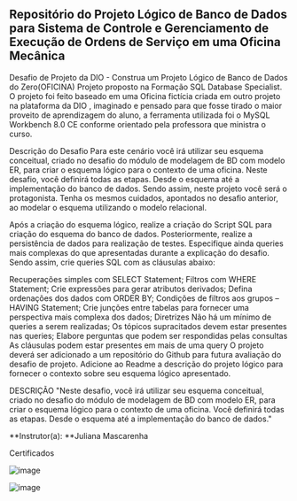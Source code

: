 ## Repositório do Projeto Lógico de Banco de Dados para Sistema de Controle e Gerenciamento de Execução de Ordens de Serviço em uma Oficina Mecânica

Desafio de Projeto da DIO - Construa um Projeto Lógico de Banco de Dados do Zero(OFICINA)
Projeto proposto na Formação SQL Database Specialist.
O projeto foi feito baseado em uma Oficina fictícia criada em outro projeto na plataforma da DIO , imaginado e pensado para que fosse tirado o maior proveito de aprendizagem do aluno, a ferramenta utilizada foi o MySQL Workbench 8.0 CE conforme orientado pela professora que ministra o curso.

Descrição do Desafio
Para este cenário você irá utilizar seu esquema conceitual, criado no desafio do módulo de modelagem de BD com modelo ER, para criar o esquema lógico para o contexto de uma oficina. Neste desafio, você definirá todas as etapas. Desde o esquema até a implementação do banco de dados. Sendo assim, neste projeto você será o protagonista. Tenha os mesmos cuidados, apontados no desafio anterior, ao modelar o esquema utilizando o modelo relacional.

Após a criação do esquema lógico, realize a criação do Script SQL para criação do esquema do banco de dados. Posteriormente, realize a persistência de dados para realização de testes. Especifique ainda queries mais complexas do que apresentadas durante a explicação do desafio. Sendo assim, crie queries SQL com as cláusulas abaixo:

Recuperações simples com SELECT Statement;
Filtros com WHERE Statement;
Crie expressões para gerar atributos derivados;
Defina ordenações dos dados com ORDER BY;
Condições de filtros aos grupos – HAVING Statement;
Crie junções entre tabelas para fornecer uma perspectiva mais complexa dos dados;
Diretrizes
Não há um mínimo de queries a serem realizadas;
Os tópicos supracitados devem estar presentes nas queries;
Elabore perguntas que podem ser respondidas pelas consultas
As cláusulas podem estar presentes em mais de uma query
O projeto deverá ser adicionado a um repositório do Github para futura avaliação do desafio de projeto. Adicione ao Readme a descrição do projeto lógico para fornecer o contexto sobre seu esquema lógico apresentado.

DESCRIÇÃO
"Neste desafio, você irá utilizar seu esquema conceitual, criado no desafio do módulo de modelagem de BD com modelo ER, para criar o esquema lógico para o contexto de uma oficina. Você definirá todas as etapas. Desde o esquema até a implementação do banco de dados."

**Instrutor(a): **Juliana Mascarenha

Certificados

![image](https://github.com/VinnyMoraes-dev/projeto-logico-BD-oficina-mecanica/assets/56524332/dcdd938b-1486-4ee8-8be7-9f38c9b2c9f9)

![image](https://github.com/VinnyMoraes-dev/projeto-logico-BD-oficina-mecanica/assets/56524332/b17ce016-7722-4857-a326-cef7aae15c1b)
